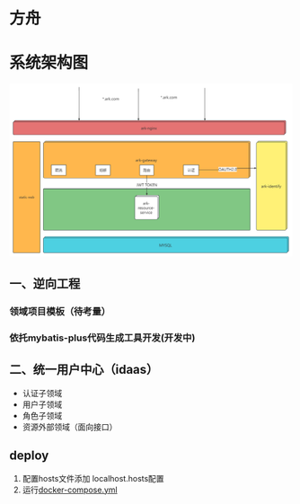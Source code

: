 # 方舟

# 系统架构图
![系统架构图.png](images/系统架构图.png)

## 一、逆向工程
### 领域项目模板（待考量）
### 依托mybatis-plus代码生成工具开发(开发中)

## 二、统一用户中心（idaas）
- 认证子领域
- 用户子领域
- 角色子领域
- 资源外部领域（面向接口）

## deploy
 1. 配置hosts文件添加 localhost.hosts配置
 2. 运行[docker-compose.yml](docker-compose.yml)


